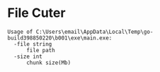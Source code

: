 # File Cuter

```shell
Usage of C:\Users\email\AppData\Local\Temp\go-build398850220\b001\exe\main.exe:
  -file string
      file path
  -size int
      chunk size(Mb)
```